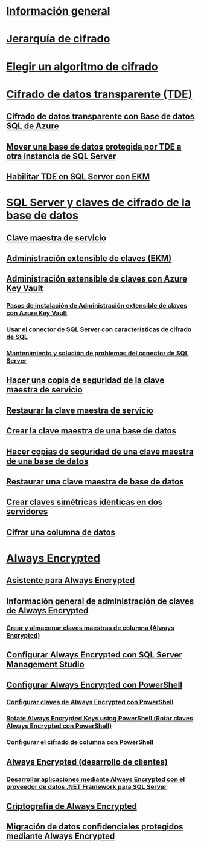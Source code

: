 # [Información general](sql-server-encryption.md)  
# [Jerarquía de cifrado](encryption-hierarchy.md)  
# [Elegir un algoritmo de cifrado](choose-an-encryption-algorithm.md)  
# [Cifrado de datos transparente (TDE)](transparent-data-encryption-tde.md)  
## [Cifrado de datos transparente con Base de datos SQL de Azure](transparent-data-encryption-with-azure-sql-database.md)  
## [Mover una base de datos protegida por TDE a otra instancia de SQL Server](move-a-tde-protected-database-to-another-sql-server.md)  
## [Habilitar TDE en SQL Server con EKM](enable-tde-on-sql-server-using-ekm.md)  
# [SQL Server y claves de cifrado de la base de datos](sql-server-and-database-encryption-keys-database-engine.md)  
## [Clave maestra de servicio](service-master-key.md)  
## [Administración extensible de claves (EKM)](extensible-key-management-ekm.md)  
## [Administración extensible de claves con Azure Key Vault](extensible-key-management-using-azure-key-vault-sql-server.md)  
### [Pasos de instalación de Administración extensible de claves con Azure Key Vault](setup-steps-for-extensible-key-management-using-the-azure-key-vault.md)  
### [Usar el conector de SQL Server con características de cifrado de SQL](use-sql-server-connector-with-sql-encryption-features.md)  
### [Mantenimiento y solución de problemas del conector de SQL Server](sql-server-connector-maintenance-troubleshooting.md)  
## [Hacer una copia de seguridad de la clave maestra de servicio](back-up-the-service-master-key.md)  
## [Restaurar la clave maestra de servicio](restore-the-service-master-key.md)  
## [Crear la clave maestra de una base de datos](create-a-database-master-key.md)  
## [Hacer copias de seguridad de una clave maestra de una base de datos](back-up-a-database-master-key.md)  
## [Restaurar una clave maestra de base de datos](restore-a-database-master-key.md)  
## [Crear claves simétricas idénticas en dos servidores](create-identical-symmetric-keys-on-two-servers.md)  
## [Cifrar una columna de datos](encrypt-a-column-of-data.md)  
# [Always Encrypted](always-encrypted-database-engine.md)  
## [Asistente para Always Encrypted](always-encrypted-wizard.md)  
## [Información general de administración de claves de Always Encrypted](overview-of-key-management-for-always-encrypted.md)  
### [Crear y almacenar claves maestras de columna (Always Encrypted)](create-and-store-column-master-keys-always-encrypted.md)  
## [Configurar Always Encrypted con SQL Server Management Studio](configure-always-encrypted-using-sql-server-management-studio.md)  
## [Configurar Always Encrypted con PowerShell](configure-always-encrypted-using-powershell.md)  
### [Configurar claves de Always Encrypted con PowerShell](configure-always-encrypted-keys-using-powershell.md)  
### [Rotate Always Encrypted Keys using PowerShell (Rotar claves Always Encrypted con PowerShell)](rotate-always-encrypted-keys-using-powershell.md)  
### [Configurar el cifrado de columna con PowerShell](configure-column-encryption-using-powershell.md)  
## [Always Encrypted (desarrollo de clientes)](always-encrypted-client-development.md)  
### [Desarrollar aplicaciones mediante Always Encrypted con el proveedor de datos .NET Framework para SQL Server](develop-using-always-encrypted-with-net-framework-data-provider.md)  
## [Criptografía de Always Encrypted](always-encrypted-cryptography.md)  
## [Migración de datos confidenciales protegidos mediante Always Encrypted](migrate-sensitive-data-protected-by-always-encrypted.md)  
